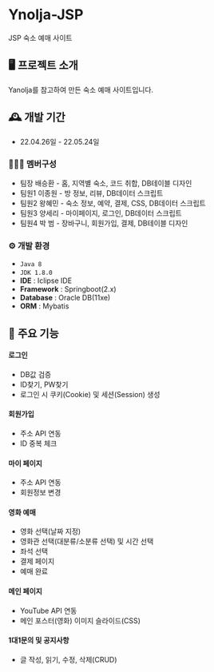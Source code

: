 # Ynolja-JSP
JSP 숙소 예매 사이트


## 🖥️ 프로젝트 소개
Yanolja를 참고하여 만든 숙소 예매 사이트입니다.
<br>

## 🕰️ 개발 기간
* 22.04.26일 - 22.05.24일

### 🧑‍🤝‍🧑 멤버구성
 - 팀장 배승환 - 홈, 지역별 숙소, 코드 취합, DB테이블 디자인
 - 팀원1 이종원 - 방 정보, 리뷰, DB데이터 스크립트
 - 팀원2 왕혜민 - 숙소 정보, 예약, 결제, CSS, DB데이터 스크립트
 - 팀원3 양세리 - 마이페이지, 로그인, DB데이터 스크립트
 - 팀원4 박 범 - 장바구니, 회원가입, 결제, DB테이블 디자인

### ⚙️ 개발 환경
- `Java 8`
- `JDK 1.8.0`
- **IDE** : Iclipse IDE
- **Framework** : Springboot(2.x)
- **Database** : Oracle DB(11xe)
- **ORM** : Mybatis

## 📌 주요 기능
#### 로그인
- DB값 검증
- ID찾기, PW찾기
- 로그인 시 쿠키(Cookie) 및 세션(Session) 생성
#### 회원가입
- 주소 API 연동
- ID 중복 체크
#### 마이 페이지
- 주소 API 연동
- 회원정보 변경

#### 영화 예매
- 영화 선택(날짜 지정)
- 영화관 선택(대분류/소분류 선택) 및 시간 선택
- 좌석 선택
- 결제 페이지
- 예매 완료
#### 메인 페이지
- YouTube API 연동
- 메인 포스터(영화) 이미지 슬라이드(CSS)
#### 1대1문의 및 공지사항
- 글 작성, 읽기, 수정, 삭제(CRUD)
